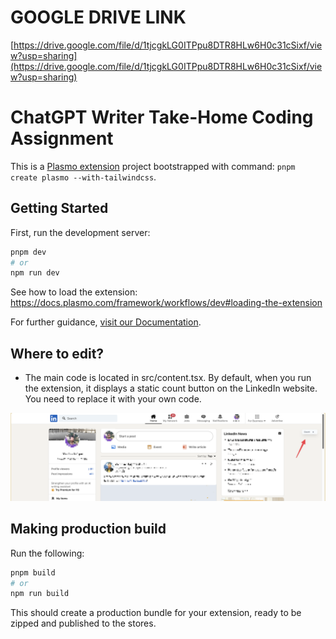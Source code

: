  # GOOGLE DRIVE LINK
 [https://drive.google.com/file/d/1tjcgkLG0ITPpu8DTR8HLw6H0c31cSixf/view?usp=sharing](https://drive.google.com/file/d/1tjcgkLG0ITPpu8DTR8HLw6H0c31cSixf/view?usp=sharing)

 
# ChatGPT Writer Take-Home Coding Assignment

This is a [Plasmo extension](https://docs.plasmo.com/) project bootstrapped with command: `pnpm create plasmo --with-tailwindcss`.

## Getting Started

First, run the development server:

```bash
pnpm dev
# or
npm run dev
```

See how to load the extension: https://docs.plasmo.com/framework/workflows/dev#loading-the-extension

For further guidance, [visit our Documentation](https://docs.plasmo.com/).

## Where to edit?

- The main code is located in src/content.tsx. By default, when you run the extension, it displays a static count button on the LinkedIn website. You need to replace it with your own code.

![count btn on linkedin](count_btn_on_linkedin.png)

## Making production build

Run the following:

```bash
pnpm build
# or
npm run build
```

This should create a production bundle for your extension, ready to be zipped and published to the stores.
